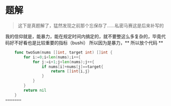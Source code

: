 # 题解
> 这下是真题解了，猛然发现之前那个忘保存了……私密马赛这是后来补写的

我的信仰就是，能暴力，能在规定时间内搞定的，就不要整这么多复杂的，毕竟代码好不好看也是比较重要的指标（bushi）
所以因为是暴力，** 所以放个代码 **
``` go
    func twoSum(nums []int, target int) []int {
        for i:=0;i<len(nums);i++{
            for j:=i+1;j<len(nums);j++{
                if nums[i]+nums[j]==target{
                    return []int{i,j}
                }
            }
        }
        return nil
    }
=======
